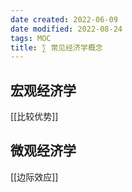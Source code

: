 ```yaml
---
date created: 2022-06-09
date modified: 2022-08-24
tags: MOC
title: ∑ 常见经济学概念
---
```


## 宏观经济学

[[比较优势]]

## 微观经济学

[[边际效应]]
